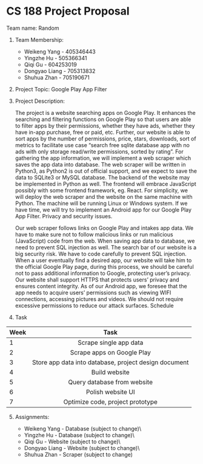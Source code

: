 # CS 188 Project Proposal

Team name: Random

1. Team Membership:
    - Weikeng Yang - 405346443
    - Yingzhe Hu - 505366341
    - Qiqi Gu - 604253019
    - Dongyao Liang - 705313832
    - Shuhua Zhan - 705190671

2. Project Topic: Google Play App Filter
3. Project Description:

    The project is a website searching apps on Google Play. It enhances the searching and filtering functions on Google Play so that users are able to filter apps by their permissions, whether they have ads, whether they have in-app purchase, free or paid, etc. Further, our website is able to sort apps by the number of permissions, price, stars, downloads, sort of metrics to facilitate use case “search free sqlite database app with no ads with only storage read/write permissions, sorted by rating”.
For gathering the app information, we will implement a web scraper which saves the app data into database. The web scraper will be written in Python3, as Python2 is out of official support, and we expect to save the data to SQLite3 or MySQL database. The backend of the website may be implemented in Python as well. The frontend will embrace JavaScript possibly with some frontend framework, eg. React. For simplicity, we will deploy the web scraper and the website on the same machine with Python. The machine will be running Linux or Windows system.
If we have time, we will try to implement an Android app for our Google Play App Filter. 
Privacy and security issues.

    Our web scraper follows links on Google Play and intakes app data. We have to make sure not to follow malicious links or run malicious (JavaScript) code from the web. When saving app data to database, we need to prevent SQL injection as well.
The search bar of our website is a big security risk. We have to code carefully to prevent SQL injection. When a user eventually find a desired app, our website will take him to the official Google Play page, during this process, we should be careful not to pass additional information to Google, protecting user’s privacy. Our website shall support HTTPS that protects users’ privacy and ensures content integrity.
As of our Android app, we foresee that the app needs to acquire users’ permissions such as viewing WIFI connections, accessing pictures and videos. We should not require excessive permissions to reduce our attack surfaces. 
Schedule 

4. Task

| Week     | Task           | 
| -------|:----------------------------:| 
| 1     | Scrape single app data | 
| 2     |Scrape apps on Google Play  |  
| 3     | Store app data into database, project design document  |    
|4|Build website
|5|Query database from website
|6|Polish website UI
|7|Optimize code, project prototype
5. Assignments:

    - Weikeng Yang -
Database (subject to change)\
    - Yingzhe Hu - 
Database (subject to change)\
    - Qiqi Gu - 
Website (subject to change)\
    - Dongyao Liang - 
Website (subject to change)\
    - Shuhua Zhan -
Scraper (subject to change)

